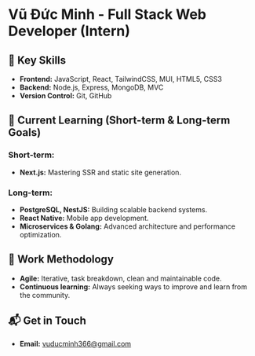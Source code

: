 # Vũ Đức Minh - Full Stack Web Developer (Intern)

## 🔑 Key Skills

- **Frontend:** JavaScript, React, TailwindCSS, MUI, HTML5, CSS3
- **Backend:** Node.js, Express, MongoDB, MVC
- **Version Control:** Git, GitHub

## 🚀 Current Learning (Short-term & Long-term Goals)

### Short-term:
- **Next.js:** Mastering SSR and static site generation.

### Long-term:
- **PostgreSQL, NestJS:** Building scalable backend systems.
- **React Native:** Mobile app development.
- **Microservices & Golang:** Advanced architecture and performance optimization.

## 🧩 Work Methodology
- **Agile:** Iterative, task breakdown, clean and maintainable code.
- **Continuous learning:** Always seeking ways to improve and learn from the community.

## 📬 Get in Touch
- **Email:** [vuducminh366@gmail.com](mailto:vuducminh366@gmail.com)
